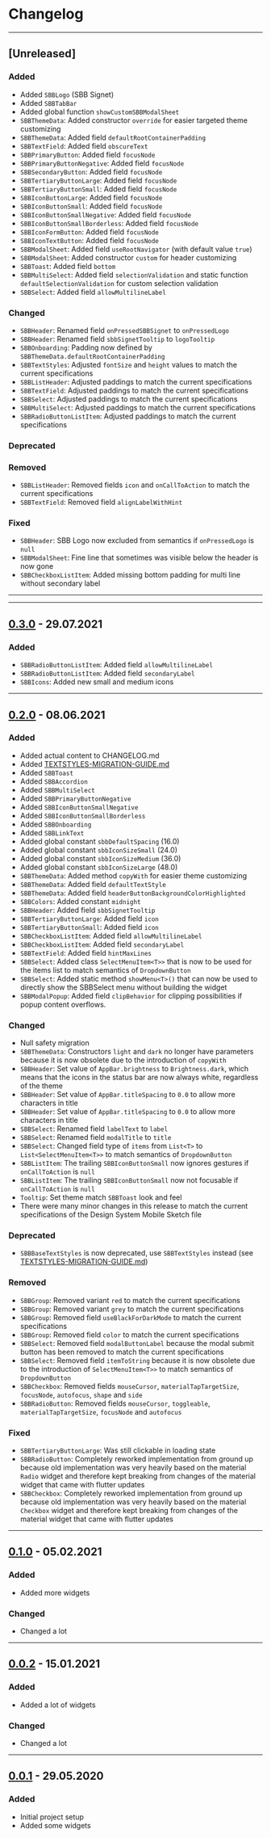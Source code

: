 # Changelog

---

## [Unreleased]
### Added
* Added `SBBLogo` (SBB Signet)
* Added `SBBTabBar`
* Added global function `showCustomSBBModalSheet`
* `SBBThemeData`: Added constructor `override` for easier targeted theme customizing
* `SBBThemeData`: Added field `defaultRootContainerPadding`
* `SBBTextField`: Added field `obscureText`
* `SBBPrimaryButton`: Added field `focusNode`
* `SBBPrimaryButtonNegative`: Added field `focusNode`
* `SBBSecondaryButton`: Added field `focusNode`
* `SBBTertiaryButtonLarge`: Added field `focusNode`
* `SBBTertiaryButtonSmall`: Added field `focusNode`
* `SBBIconButtonLarge`: Added field `focusNode`
* `SBBIconButtonSmall`: Added field `focusNode`
* `SBBIconButtonSmallNegative`: Added field `focusNode`
* `SBBIconButtonSmallBorderless`: Added field `focusNode`
* `SBBIconFormButton`: Added field `focusNode`
* `SBBIconTextButton`: Added field `focusNode`
* `SBBModalSheet`: Added field `useRootNavigator` (with default value `true`)
* `SBBModalSheet`: Added constructor `custom` for header customizing
* `SBBToast`: Added field `bottom`
* `SBBMultiSelect`: Added field `selectionValidation` and static function `defaultSelectionValidation` for custom selection validation
* `SBBSelect`: Added field `allowMultilineLabel`
### Changed
* `SBBHeader`: Renamed field `onPressedSBBSignet` to `onPressedLogo`
* `SBBHeader`: Renamed field `sbbSignetTooltip` to `logoTooltip`
* `SBBOnboarding`: Padding now defined by `SBBThemeData.defaultRootContainerPadding` 
* `SBBTextStyles`: Adjusted `fontSize` and `height` values to match the current specifications
* `SBBListHeader`: Adjusted paddings to match the current specifications
* `SBBTextField`: Adjusted paddings to match the current specifications
* `SBBSelect`: Adjusted paddings to match the current specifications
* `SBBMultiSelect`: Adjusted paddings to match the current specifications
* `SBBRadioButtonListItem`: Adjusted paddings to match the current specifications
### Deprecated
### Removed
* `SBBListHeader`: Removed fields `icon` and `onCallToAction` to match the current specifications
* `SBBTextField`: Removed field `alignLabelWithHint`
### Fixed
* `SBBHeader`: SBB Logo now excluded from semantics if `onPressedLogo` is `null`
* `SBBModalSheet`: Fine line that sometimes was visible below the header is now gone
* `SBBCheckboxListItem`: Added missing bottom padding for multi line without secondary label

---

---

## [0.3.0](https://code.sbb.ch/projects/KD_FLUTTER/repos/design_system_flutter/compare/diff?targetBranch=refs/tags/0.2.0&sourceBranch=refs/tags/0.3.0) - 29.07.2021
### Added
* `SBBRadioButtonListItem`: Added field `allowMultilineLabel`
* `SBBRadioButtonListItem`: Added field `secondaryLabel`
* `SBBIcons`: Added new small and medium icons

---

## [0.2.0](https://code.sbb.ch/projects/KD_FLUTTER/repos/design_system_flutter/compare/diff?targetBranch=refs/tags/0.1.0&sourceBranch=refs/tags/0.2.0) - 08.06.2021
### Added
* Added actual content to CHANGELOG.md
* Added [TEXTSTYLES-MIGRATION-GUIDE.md](https://code.sbb.ch/projects/KD_FLUTTER/repos/design_system_flutter/browse/TEXTSTYLES-MIGRATION-GUIDE.md)
* Added `SBBToast`
* Added `SBBAccordion`
* Added `SBBMultiSelect`
* Added `SBBPrimaryButtonNegative`
* Added `SBBIconButtonSmallNegative`
* Added `SBBIconButtonSmallBorderless`
* Added `SBBOnboarding`
* Added `SBBLinkText`
* Added global constant `sbbDefaultSpacing` (16.0)
* Added global constant `sbbIconSizeSmall` (24.0)
* Added global constant `sbbIconSizeMedium` (36.0)
* Added global constant `sbbIconSizeLarge` (48.0)
* `SBBThemeData`: Added method `copyWith` for easier theme customizing
* `SBBThemeData`: Added field `defaultTextStyle`
* `SBBThemeData`: Added field `headerButtonBackgroundColorHighlighted`
* `SBBColors`: Added constant `midnight`
* `SBBHeader`: Added field `sbbSignetTooltip`
* `SBBTertiaryButtonLarge`: Added field `icon`
* `SBBTertiaryButtonSmall`: Added field `icon`
* `SBBCheckboxListItem`: Added field `allowMultilineLabel`
* `SBBCheckboxListItem`: Added field `secondaryLabel`
* `SBBTextField`: Added field `hintMaxLines`
* `SBBSelect`: Added class `SelectMenuItem<T>>` that is now to be used for the items list to match semantics of `DropdownButton`
* `SBBSelect`: Added static method `showMenu<T>()` that can now be used to directly show the SBBSelect menu without building the widget
* `SBBModalPopup`: Added field `clipBehavior` for clipping possibilities if popup content overflows.
### Changed
* Null safety migration
* `SBBThemeData`: Constructors `light` and `dark` no longer have parameters because it is now obsolete due to the introduction of `copyWith`
* `SBBHeader`: Set value of `AppBar.brightness` to `Brightness.dark`, which means that the icons in the status bar are now always white, regardless of the theme
* `SBBHeader`: Set value of `AppBar.titleSpacing` to `0.0` to allow more characters in title
* `SBBHeader`: Set value of `AppBar.titleSpacing` to `0.0` to allow more characters in title
* `SBBSelect`: Renamed field `labelText` to `label`
* `SBBSelect`: Renamed field `modalTitle` to `title`
* `SBBSelect`: Changed field type of `items` from `List<T>` to `List<SelectMenuItem<T>>` to match semantics of `DropdownButton`
* `SBBListItem`: The trailing `SBBIconButtonSmall` now ignores gestures if `onCallToAction` is `null`
* `SBBListItem`: The trailing `SBBIconButtonSmall` now not focusable if `onCallToAction` is `null`
* `Tooltip`: Set theme match `SBBToast` look and feel
* There were many minor changes in this release to match the current specifications of the Design System Mobile Sketch file
### Deprecated
* `SBBBaseTextStyles` is now deprecated, use `SBBTextStyles` instead (see [TEXTSTYLES-MIGRATION-GUIDE.md](https://code.sbb.ch/projects/KD_FLUTTER/repos/design_system_flutter/browse/TEXTSTYLES-MIGRATION-GUIDE.md))
### Removed
* `SBBGroup`: Removed variant `red` to match the current specifications
* `SBBGroup`: Removed variant `grey` to match the current specifications
* `SBBGroup`: Removed field `useBlackForDarkMode` to match the current specifications
* `SBBGroup`: Removed field `color` to match the current specifications
* `SBBSelect`: Removed field `modalButtonLabel` because the modal submit button has been removed to match the current specifications
* `SBBSelect`: Removed field `itemToString` because it is now obsolete due to the introduction of `SelectMenuItem<T>>` to match semantics of `DropdownButton`
* `SBBCheckbox`: Removed fields `mouseCursor`, `materialTapTargetSize`, `focusNode`, `autofocus`, `shape` and `side`
* `SBBRadioButton`: Removed fields `mouseCursor`, `toggleable`, `materialTapTargetSize`, `focusNode` and `autofocus`
### Fixed
* `SBBTertiaryButtonLarge`: Was still clickable in loading state
* `SBBRadioButton`: Completely reworked implementation from ground up because old implementation was very heavily based on the material `Radio` widget and therefore kept breaking from changes of the material widget that came with flutter updates
* `SBBCheckbox`: Completely reworked implementation from ground up because old implementation was very heavily based on the material `Checkbox` widget and therefore kept breaking from changes of the material widget that came with flutter updates

---

## [0.1.0](https://code.sbb.ch/projects/KD_FLUTTER/repos/design_system_flutter/compare/diff?targetBranch=refs/tags/0.0.2&sourceBranch=refs/tags/0.1.0) - 05.02.2021
### Added
* Added more widgets
### Changed
* Changed a lot

---

## [0.0.2](https://code.sbb.ch/projects/KD_FLUTTER/repos/design_system_flutter/compare/diff?targetBranch=refs/tags/0.0.1&sourceBranch=refs/tags/0.0.2) - 15.01.2021
### Added
* Added a lot of widgets
### Changed
* Changed a lot

---

## [0.0.1](https://code.sbb.ch/projects/KD_FLUTTER/repos/design_system_flutter/compare/diff?targetBranch=48d4c63d89f78f14f54bef0eea9455ca1f456ad1&sourceBranch=refs%2Ftags%2F0.0.1) - 29.05.2020
### Added
* Initial project setup
* Added some widgets
